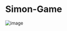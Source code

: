 # Simon-Game
![image](https://github.com/user-attachments/assets/9fc691e3-83fd-492e-8037-8e7b12d7493b)
